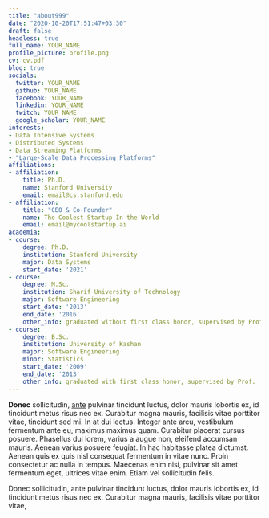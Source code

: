 ```yaml
---
title: "about999"
date: "2020-10-20T17:51:47+03:30"
draft: false
headless: true
full_name: YOUR_NAME
profile_picture: profile.png
cv: cv.pdf
blog: true
socials:
  twitter: YOUR_NAME
  github: YOUR_NAME
  facebook: YOUR_NAME
  linkedin: YOUR_NAME
  twitch: YOUR_NAME
  google_scholar: YOUR_NAME
interests:
- Data Intensive Systems
- Distributed Systems
- Data Streaming Platforms
- "Large-Scale Data Processing Platforms"
affiliations:
- affiliation:
    title: Ph.D.
    name: Stanford University
    email: email@cs.stanford.edu
- affiliation:
    title: "CEO & Co-Founder"
    name: The Coolest Startup In the World
    email: email@mycoolstartup.ai
academia:
- course:
    degree: Ph.D.
    institution: Stanford University
    major: Data Systems
    start_date: '2021'
- course:
    degree: M.Sc.
    institution: Sharif University of Technology
    major: Software Engineering
    start_date: '2013'
    end_date: '2016'
    other_info: graduated without first class honor, supervised by Prof. Very Cool!
- course:
    degree: B.Sc.
    institution: University of Kashan
    major: Software Engineering
    minor: Statistics
    start_date: '2009'
    end_date: '2013'
    other_info: graduated with first class honor, supervised by Prof.  Cool!
---
```


**Donec** sollicitudin, [ante][1] pulvinar tincidunt luctus, dolor mauris lobortis ex, id tincidunt metus risus nec ex. Curabitur magna mauris, facilisis vitae porttitor vitae, tincidunt sed mi. In at dui lectus. Integer ante arcu, vestibulum fermentum ante eu, maximus maximus quam. Curabitur placerat cursus posuere. Phasellus dui lorem, varius a augue non, eleifend accumsan mauris. Aenean varius posuere feugiat. In hac habitasse platea dictumst. Aenean quis ex quis nisl consequat fermentum in vitae nunc. Proin consectetur ac nulla in tempus. Maecenas enim nisi, pulvinar sit amet fermentum eget, ultrices vitae enim. Etiam vel sollicitudin felis.


Donec sollicitudin, ante pulvinar tincidunt luctus, dolor mauris lobortis ex, id tincidunt metus risus nec ex. Curabitur magna mauris, facilisis vitae porttitor vitae, 


[1]: ahadsfsa.com